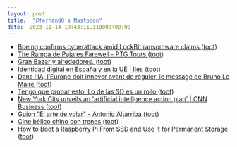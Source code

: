 ```yaml
---
layout: post
title:  "@fernand0's Mastodon"
date:  2023-11-14 19:43:11.118000+00:00
---
```

*  [Boeing confirms cyberattack amid LockBit ransomware claims ](https://www.bleepingcomputer.com/news/security/boeing-confirms-cyberattack-amid-lockbit-ransomware-claims) ([toot](https://mastodon.social/@fernand0/111410609593813394))
*  [The Rampa de Pajares Farewell - PTG Tours ](https://www.ptg.co.uk/tour/europe/spain-railtour-holiday-pajares-charter-train) ([toot](https://mastodon.social/@fernand0/111410236074647807))
*  [Gran Bazar y alrededores. ](https://avecesunafoto.wordpress.com/2023/11/14/gran-bazar-y-alrededores) ([toot](https://mastodon.social/@fernand0/111410212534208321))
*  [Identidad digital en España y en la UE \| Iies ](https://www.iies.es/events/identidad-digital-en-espana-y-en-la-u) ([toot](https://mastodon.social/@fernand0/111410067740919267))
*  [Dans l’IA, l’Europe doit innover avant de réguler, le message de Bruno Le Maire ](https://www.larevuedudigital.com/dans-lia-leurope-doit-innover-avant-de-reguler-le-message-de-bruno-le-maire) ([toot](https://mastodon.social/@fernand0/111409936572423294))
*  [Tengo que probar esto. Lo de las SD es un rollo ](https://mastodon.social/@fernand0/111409664596507018) ([toot](https://mastodon.social/@fernand0/111409664596507018))
*  [New York City unveils an &#39;artificial intelligence action plan&#39; \| CNN Business  ](https://edition.cnn.com/2023/10/16/tech/new-york-city-ai-action-plan/index.html) ([toot](https://mastodon.social/@fernand0/111409592105712405))
*  [Guion "El arte de volar" - Antonio Altarriba ](http://www.antonioaltarriba.com/guion-de-el-arte-de-volar) ([toot](https://mastodon.social/@fernand0/111409357012049232))
*  [Cine bélico chino con trenes ](https://arteyferrocarril.blogspot.com/2023/11/cine-belico-chino-con-trenes.htm) ([toot](https://mastodon.social/@fernand0/111409131813816657))
*  [How to Boot a Raspberry Pi From SSD and Use It for Permanent Storage  ](https://www.makeuseof.com/how-to-boot-raspberry-pi-ssd-permanent-storage/) ([toot](https://mastodon.social/@fernand0/111408913620123984))
